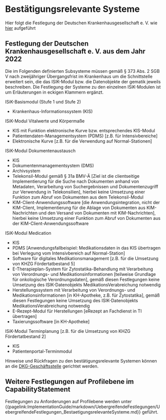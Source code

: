 # Bestätigungsrelevante Systeme

Hier folgt die Festlegung der Deutschen Krankenhausgesellschaft e. V. wie [hier](https://www.dkgev.de/themen/digitalisierung-daten/elektronische-datenuebermittlung/datenuebermittlung-nach-373-sgb-v-informationssysteme-im-krankenhaus/) aufgeführt

## Festlegung der Deutschen Krankenhausgesellschaft e. V. aus dem Jahr 2022

Die im Folgenden definierten Subsysteme müssen gemäß § 373 Abs. 2 SGB V nach
zweijähriger Übergangsfrist im Krankenhaus um die Schnittstelle erweitert sein, die
das ISIK-Modul bzw. die Datenobjekte der gematik jeweils beschreiben. Die Festlegung der Systeme zu den einzelnen ISiK-Modulen ist um Erläuterungen in eckigen
Klammern ergänzt.

ISiK-Basismodul (Stufe 1 und Stufe 2)
- Krankenhaus-Informationssystem (KIS)

ISiK-Modul Vitalwerte und Körpermaße
- KIS mit Funktion elektronische Kurve bzw. entsprechendes KIS-Modul
- Patientendaten-Managementsystem (PDMS) [z.B. für Intensivbereiche]
- Elektronische Kurve [z.B. für die Verwendung auf Normal-Stationen]

ISiK-Modul Dokumentenaustausch
- KIS
- Dokumentenmanagementsystem (DMS)
- Archivsystem
- Telekonsil-Modul gemäß § 31a BMV-Ä [Ziel ist die clientseitige Implementierung für die Suche nach Dokumenten anhand von Metadaten,
Verarbeitung von Suchergebnissen und Dokumentenzugriff zur Verwendung in Telekonsilien], hierbei keine Umsetzung einer Funktion zum Abruf von Dokumenten aus dem Telekonsil-Modul
- KIM-Client-Anwendungssoftware [die Anwendungsintegration, nicht der
KIM-Client, Implementierung für die Ablage von Dokumenten aus KIM-Nachrichten und den Versand von Dokumenten mit KIM-Nachrichten],
hierbei keine Umsetzung einer Funktion zum Abruf von Dokumenten aus
der KIM-Client-Anwendungssoftware

ISiK-Modul Medication
- KIS
- PDMS [Anwendungsfallbeispiel: Medikationsdaten in das KIS übertragen bei Verlegung vom Intensivbereich auf Normal-Station]
- Software für digitales Medikationsmanagement [z.B. für die Umsetzung
von KHZG Fördertatbestand 5]
- E-Therapieplan-System für Zytostatika-Behandlung mit Verarbeitung
von Verordnungs- und Medikationsinformationen [teilweise Grundlage
für onkologische Verordnungsdaten], gemäß diesen Festlegungen keine
Umsetzung des ISIK-Datenobjekts MedikationsVerabreichung notwendig
- Herstellungssystem mit Verarbeitung von Verordnungs- und Medikationsinformationen [in KH-Apotheke, z.B. für Zytostatika], gemäß diesen
Festlegungen keine Umsetzung des ISIK-Datenobjekts MedikationsVerabreichung notwendig
- E-Rezept-Modul für Herstellungen [eRezept an Fachdienst in TI übertragen]
- Taxierungssoftware [in KH-Apotheke]

ISiK-Modul Terminplanung [z.B. für die Umsetzung von KHZG Fördertatbestand 2]
- KIS
- Patientenportal-Terminmodul

Hinweise und Rückfragen zu den bestätigungsrelevante Systemen können an die [DKG-Geschäftsstelle](https://www.dkgev.de/dkg/verband-auf-einen-blick/geschaeftsstelle/) gerichtet werden.

## Weitere Festlegungen auf Profilebene im CapabilityStatement

Festlegungen zu Anforderungen auf Profilebene werden unter {{pagelink:ImplementationGuide/markdown/UebergreifendeFestlegungen/UebergreifendeFestlegungen_BestaetigungsrelevanteSysteme.md}} geführt.